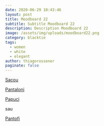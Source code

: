 ```yaml
---
date: 2020-06-29 10:43:46
layout: post
title: Moodboard 22
subtitle: Subtitle Moodboard 22
description: Description Moodboard 22
image: /assets/img/uploads/moodboard22.png
category: blacktie
tags:
  - women
  - white
  - elegant
author: thiagorossener
paginate: false
---
```

[Sacou](http://bit.do/fGfRW)

[Pantaloni](http://bit.do/fGfRY)

[Papuci](http://bit.do/fGfR3)

sau

[Pantofi](http://bit.do/fGfR6)